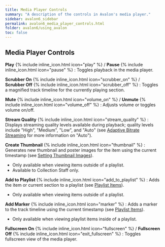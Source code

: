 ```yaml
---
title: Media Player Controls
summary: "A description of the controls in Avalon's media player."
sidebar: avalon6_sidebar
permalink: avalon6_media_player_controls.html
folder: avalon6/using_avalon
toc: false
---
```


## Media Player Controls

__Play__ {% include inline_icon.html icon="play" %} / __Pause__ {% include inline_icon.html icon="pause" %}
: Toggles playback in the media player.

__Scrubber On__ {% include inline_icon.html icon="scrubber_on" %} / __Scrubber Off__ {% include inline_icon.html icon="scrubber_off" %}
: Toggles a magnified track timeline for the currently playing section.

__Mute__ {% include inline_icon.html icon="volume_on" %} / __Unmute__ {% include inline_icon.html icon="volume_off" %}
: Adjusts volume or toggles volume on/off.

__Stream Quality__ {% include inline_icon.html icon="stream_quality" %}
: Displays streaming quality levels available during playback; quality levels include "High", "Medium", "Low", and "Auto" (see [Adaptive Bitrate Streaming](avalon6_adaptive_bitrate_streaming.html) for more information on "Auto").

__Create Thumbnail__ {% include inline_icon.html icon="thumbnail" %}
: Generates new thumbnail and poster images for the item using the current timestamp (see [Setting Thumbnail Images](avalon6_setting_thumbnail_images.html)).
  * Only available when viewing items outside of a playlist.
  * Available to Collection Staff only.

__Add to Playlist__ {% include inline_icon.html icon="add_to_playlist" %}
: Adds the item or current section to a playlist (see [Playlist Items](avalon6_playlist_items.html)).
  * Only available when viewing items outside of a playlist.

__Add Marker__ {% include inline_icon.html icon="marker" %}
: Adds a marker to the track timeline using the current timestamp (see [Playlist Items](avalon6_playlist_items.html)).
  * Only available when viewing playlist items inside of a playlist.

__Fullscreen On__ {% include inline_icon.html icon="fullscreen" %} / __Fullscreen Off__ {% include inline_icon.html icon="exit_fullscreen" %}
: Toggles fullscreen view of the media player.